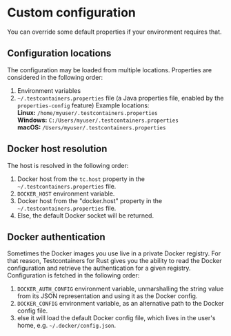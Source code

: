 # Custom configuration

You can override some default properties if your environment requires that.

## Configuration locations

The configuration may be loaded from multiple locations. Properties are considered in the following order:

1. Environment variables
2. `~/.testcontainers.properties` file (a Java properties file, enabled by the `properties-config` feature)
   Example locations:  
   **Linux:** `/home/myuser/.testcontainers.properties`  
   **Windows:** `C:/Users/myuser/.testcontainers.properties`  
   **macOS:** `/Users/myuser/.testcontainers.properties`

## Docker host resolution

The host is resolved in the following order:

1. Docker host from the `tc.host` property in the `~/.testcontainers.properties` file.
2. `DOCKER_HOST` environment variable.
3. Docker host from the "docker.host" property in the `~/.testcontainers.properties` file.
4. Else, the default Docker socket will be returned.

## Docker authentication

Sometimes the Docker images you use live in a private Docker registry.
For that reason, Testcontainers for Rust gives you the ability to read the Docker configuration and retrieve the authentication for a given registry.
Configuration is fetched in the following order:

1. `DOCKER_AUTH_CONFIG` environment variable, unmarshalling the string value from its JSON representation and using it as the Docker config.
2. `DOCKER_CONFIG` environment variable, as an alternative path to the Docker config file.
3. else it will load the default Docker config file, which lives in the user's home, e.g. `~/.docker/config.json`.

